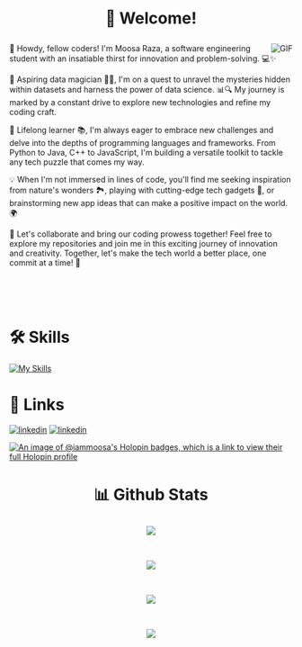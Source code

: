 # <p align="center">👋 Welcome! </p>


<img align="right" alt="GIF" src="https://media.giphy.com/media/rbJrclh5cnPH8qyvLT/giphy.gif">
<p>
👋 Howdy, fellow coders! I'm Moosa Raza, a software engineering student with an insatiable thirst for innovation and problem-solving. 💻✨

🚀 Aspiring data magician 🎩🔮, I'm on a quest to unravel the mysteries hidden within datasets and harness the power of data science. 📊🔍 My journey is marked by a constant drive to explore new technologies and refine my coding craft.

🌱 Lifelong learner 📚, I'm always eager to embrace new challenges and delve into the depths of programming languages and frameworks. From Python to Java, C++ to JavaScript, I'm building a versatile toolkit to tackle any tech puzzle that comes my way.

💡 When I'm not immersed in lines of code, you'll find me seeking inspiration from nature's wonders 🏞️, playing with cutting-edge tech gadgets 📱, or brainstorming new app ideas that can make a positive impact on the world. 🌍

🤝 Let's collaborate and bring our coding prowess together! Feel free to explore my repositories and join me in this exciting journey of innovation and creativity. Together, let's make the tech world a better place, one commit at a time! 🌟
</p>

<br />
<br />
<br />

# 🛠 Skills
[![My Skills](https://skillicons.dev/icons?i=python,java,cs,cpp,arduino,html,css,bootstrap,react,js,mongo,linux,xd,figma,ae,ai&theme=dark&perline=9)](https://skillicons.dev)


# 🔗 Links

[![linkedin](https://skillicons.dev/icons?i=linkedin&theme=dark)](https://www.linkedin.com/in/syed-moosa-raza-rizvi/)  [![linkedin](https://skillicons.dev/icons?i=github&theme=dark)](https://github.com/IamMoosa)

[![An image of @iammoosa's Holopin badges, which is a link to view their full Holopin profile](https://holopin.me/iammoosa)](https://holopin.io/@iammoosa)

#  <p align="center">📊 Github Stats</p>

<p align="center"><img align="center" src="https://github-readme-stats.vercel.app/api?username=IamMoosa&theme=dark"></p> </br>
<p align="center"><img align="center" src="https://github-readme-streak-stats.herokuapp.com/?user=IamMoosa&theme=dark"></p> </br>
<p align="center"><img align="center" src="https://github-readme-stats.vercel.app/api/top-langs/?username=IamMoosa&theme=dark"></p>  </br>
<p align="center"><img align="center" src="https://github-profile-summary-cards.vercel.app/api/cards/profile-details?username=IamMoosa&theme=monokai"></p>


#
